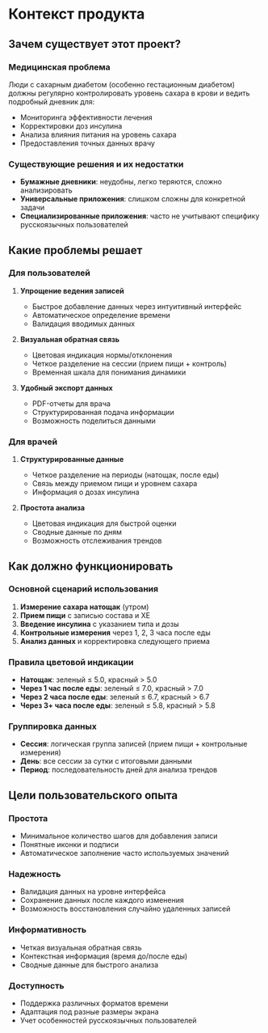 # Контекст продукта

## Зачем существует этот проект?

### Медицинская проблема
Люди с сахарным диабетом (особенно гестационным диабетом) должны регулярно контролировать уровень сахара в крови и ведить подробный дневник для:
- Мониторинга эффективности лечения
- Корректировки доз инсулина
- Анализа влияния питания на уровень сахара
- Предоставления точных данных врачу

### Существующие решения и их недостатки
- **Бумажные дневники**: неудобны, легко теряются, сложно анализировать
- **Универсальные приложения**: слишком сложны для конкретной задачи
- **Специализированные приложения**: часто не учитывают специфику русскоязычных пользователей

## Какие проблемы решает

### Для пользователей
1. **Упрощение ведения записей**
   - Быстрое добавление данных через интуитивный интерфейс
   - Автоматическое определение времени
   - Валидация вводимых данных

2. **Визуальная обратная связь**
   - Цветовая индикация нормы/отклонения
   - Четкое разделение на сессии (прием пищи + контроль)
   - Временная шкала для понимания динамики

3. **Удобный экспорт данных**
   - PDF-отчеты для врача
   - Структурированная подача информации
   - Возможность поделиться данными

### Для врачей
1. **Структурированные данные**
   - Четкое разделение на периоды (натощак, после еды)
   - Связь между приемом пищи и уровнем сахара
   - Информация о дозах инсулина

2. **Простота анализа**
   - Цветовая индикация для быстрой оценки
   - Сводные данные по дням
   - Возможность отслеживания трендов

## Как должно функционировать

### Основной сценарий использования
1. **Измерение сахара натощак** (утром)
2. **Прием пищи** с записью состава и ХЕ
3. **Введение инсулина** с указанием типа и дозы
4. **Контрольные измерения** через 1, 2, 3 часа после еды
5. **Анализ данных** и корректировка следующего приема

### Правила цветовой индикации
- **Натощак**: зеленый ≤ 5.0, красный > 5.0
- **Через 1 час после еды**: зеленый ≤ 7.0, красный > 7.0
- **Через 2 часа после еды**: зеленый ≤ 6.7, красный > 6.7
- **Через 3+ часа после еды**: зеленый ≤ 5.8, красный > 5.8

### Группировка данных
- **Сессия**: логическая группа записей (прием пищи + контрольные измерения)
- **День**: все сессии за сутки с итоговыми данными
- **Период**: последовательность дней для анализа трендов

## Цели пользовательского опыта

### Простота
- Минимальное количество шагов для добавления записи
- Понятные иконки и подписи
- Автоматическое заполнение часто используемых значений

### Надежность
- Валидация данных на уровне интерфейса
- Сохранение данных после каждого изменения
- Возможность восстановления случайно удаленных записей

### Информативность
- Четкая визуальная обратная связь
- Контекстная информация (время до/после еды)
- Сводные данные для быстрого анализа

### Доступность
- Поддержка различных форматов времени
- Адаптация под разные размеры экрана
- Учет особенностей русскоязычных пользователей 
